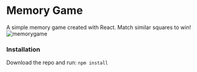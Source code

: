 # Memory Game
A simple memory game created with React. Match similar squares to win!
![memorygame](https://user-images.githubusercontent.com/52731744/163497395-5efcfbc8-d5e2-4b84-b0b6-1d27cf31abe7.gif)


### Installation
Download the repo and run: 
```npm install```
